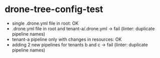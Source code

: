# drone-tree-config-test

- single .drone.yml file in root: OK
- .drone.yml file in root and tenant-a/.drone.yml -> fail (linter: duplicate pipeline names)
- tenant-a pipeline only with changes in resources: OK
- adding 2 new pipelines for tenants b and c -> fail (linter: duplicate pipeline names)